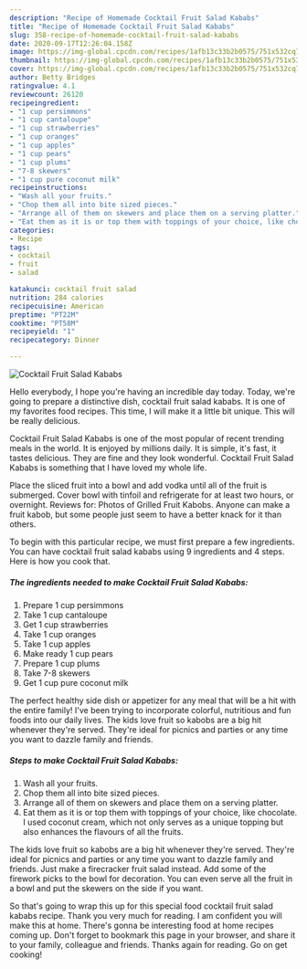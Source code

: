 ```yaml
---
description: "Recipe of Homemade Cocktail Fruit Salad Kababs"
title: "Recipe of Homemade Cocktail Fruit Salad Kababs"
slug: 358-recipe-of-homemade-cocktail-fruit-salad-kababs
date: 2020-09-17T12:26:04.158Z
image: https://img-global.cpcdn.com/recipes/1afb13c33b2b0575/751x532cq70/cocktail-fruit-salad-kababs-recipe-main-photo.jpg
thumbnail: https://img-global.cpcdn.com/recipes/1afb13c33b2b0575/751x532cq70/cocktail-fruit-salad-kababs-recipe-main-photo.jpg
cover: https://img-global.cpcdn.com/recipes/1afb13c33b2b0575/751x532cq70/cocktail-fruit-salad-kababs-recipe-main-photo.jpg
author: Betty Bridges
ratingvalue: 4.1
reviewcount: 26120
recipeingredient:
- "1 cup persimmons"
- "1 cup cantaloupe"
- "1 cup strawberries"
- "1 cup oranges"
- "1 cup apples"
- "1 cup pears"
- "1 cup plums"
- "7-8 skewers"
- "1 cup pure coconut milk"
recipeinstructions:
- "Wash all your fruits."
- "Chop them all into bite sized pieces."
- "Arrange all of them on skewers and place them on a serving platter."
- "Eat them as it is or top them with toppings of your choice, like chocolate. I used coconut cream, which not only serves as a unique topping but also enhances the flavours of all the fruits."
categories:
- Recipe
tags:
- cocktail
- fruit
- salad

katakunci: cocktail fruit salad 
nutrition: 284 calories
recipecuisine: American
preptime: "PT22M"
cooktime: "PT58M"
recipeyield: "1"
recipecategory: Dinner

---
```



![Cocktail Fruit Salad Kababs](https://img-global.cpcdn.com/recipes/1afb13c33b2b0575/751x532cq70/cocktail-fruit-salad-kababs-recipe-main-photo.jpg)

Hello everybody, I hope you're having an incredible day today. Today, we're going to prepare a distinctive dish, cocktail fruit salad kababs. It is one of my favorites food recipes. This time, I will make it a little bit unique. This will be really delicious.

Cocktail Fruit Salad Kababs is one of the most popular of recent trending meals in the world. It is enjoyed by millions daily. It is simple, it's fast, it tastes delicious. They are fine and they look wonderful. Cocktail Fruit Salad Kababs is something that I have loved my whole life.

Place the sliced fruit into a bowl and add vodka until all of the fruit is submerged. Cover bowl with tinfoil and refrigerate for at least two hours, or overnight. Reviews for: Photos of Grilled Fruit Kabobs. Anyone can make a fruit kabob, but some people just seem to have a better knack for it than others.


To begin with this particular recipe, we must first prepare a few ingredients. You can have cocktail fruit salad kababs using 9 ingredients and 4 steps. Here is how you cook that.

<!--inarticleads1-->

##### The ingredients needed to make Cocktail Fruit Salad Kababs:

1. Prepare 1 cup persimmons
1. Take 1 cup cantaloupe
1. Get 1 cup strawberries
1. Take 1 cup oranges
1. Take 1 cup apples
1. Make ready 1 cup pears
1. Prepare 1 cup plums
1. Take 7-8 skewers
1. Get 1 cup pure coconut milk


The perfect healthy side dish or appetizer for any meal that will be a hit with the entire family! I&#39;ve been trying to incorporate colorful, nutritious and fun foods into our daily lives. The kids love fruit so kabobs are a big hit whenever they&#39;re served. They&#39;re ideal for picnics and parties or any time you want to dazzle family and friends. 

<!--inarticleads2-->

##### Steps to make Cocktail Fruit Salad Kababs:

1. Wash all your fruits.
1. Chop them all into bite sized pieces.
1. Arrange all of them on skewers and place them on a serving platter.
1. Eat them as it is or top them with toppings of your choice, like chocolate. I used coconut cream, which not only serves as a unique topping but also enhances the flavours of all the fruits.


The kids love fruit so kabobs are a big hit whenever they&#39;re served. They&#39;re ideal for picnics and parties or any time you want to dazzle family and friends. Just make a firecracker fruit salad instead. Add some of the firework picks to the bowl for decoration. You can even serve all the fruit in a bowl and put the skewers on the side if you want. 

So that's going to wrap this up for this special food cocktail fruit salad kababs recipe. Thank you very much for reading. I am confident you will make this at home. There's gonna be interesting food at home recipes coming up. Don't forget to bookmark this page in your browser, and share it to your family, colleague and friends. Thanks again for reading. Go on get cooking!
